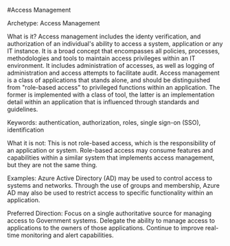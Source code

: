 #Access Management

Archetype: Access Management

What is it?  Access management includes the identy verification, and authorization of an individual's ability to access a system, application or any IT instance. It is a broad concept that encompasses all policies, processes, methodologies and tools to maintain access privileges within an IT environment.  It includes administration of accesses, as well as logging of  administration and access attempts to facilitate audit. Access management is a class of applications that stands alone, and should be distinguished from "role-based access" to privileged functions within an application.  The former is implemented with a class of tool, the latter is an implementation detail within an application that is influenced through standards and guidelines.

Keywords: authentication, authorization, roles, single sign-on (SSO), identification

What it is not: This is not role-based access, which is the responsibility of an application or system.  Role-based access may consume features and capabilities within a similar system that implements access management, but they are not the same thing.
 
Examples: Azure Active Directory (AD) may be used to control access to systems and networks.  Through the use of groups and membership, Azure AD may also be used to restrict access to specific functionality within an application.    

Preferred Direction: Focus on a single authoritative source for managing access to Government systems.  Delegate the ability to manage access to applications to the owners of those applications. Continue to improve real-time monitoring and alert capabilities.  
